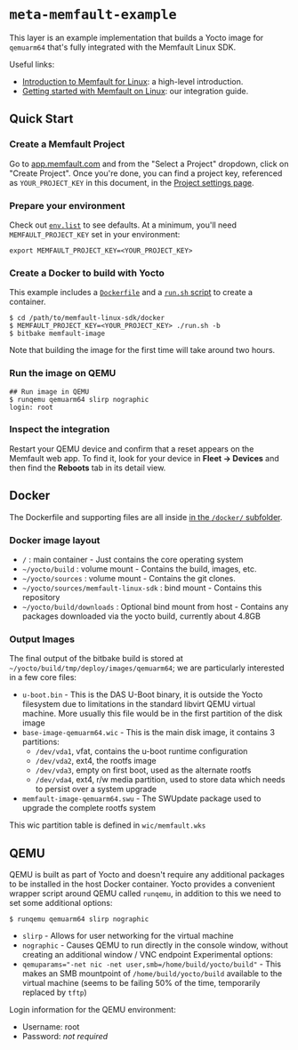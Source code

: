 # `meta-memfault-example`

This layer is an example implementation that builds a Yocto image for
`qemuarm64` that's fully integrated with the Memfault Linux SDK.

Useful links:

- [Introduction to Memfault for Linux][docs-linux-introduction]: a high-level
  introduction.
- [Getting started with Memfault on Linux][docs-linux-introduction]: our
  integration guide.

## Quick Start

### Create a Memfault Project

Go to [app.memfault.com](https://app.memfault.com) and from the "Select a
Project" dropdown, click on "Create Project". Once you're done, you can find a
project key, referenced as `YOUR_PROJECT_KEY` in this document, in the
[Project settings page](https://app.memfault.com/organizations/-/projects/-/settings).

### Prepare your environment

Check out [`env.list`](/docker/env.list) to see defaults. At a minimum, you'll
need `MEMFAULT_PROJECT_KEY` set in your environment:

```shell
export MEMFAULT_PROJECT_KEY=<YOUR_PROJECT_KEY>
```

### Create a Docker to build with Yocto

This example includes a [`Dockerfile`](/docker/Dockerfile) and a
[`run.sh` script](/docker/run.sh) to create a container.

```shell
$ cd /path/to/memfault-linux-sdk/docker
$ MEMFAULT_PROJECT_KEY=<YOUR_PROJECT_KEY> ./run.sh -b
$ bitbake memfault-image
```

Note that building the image for the first time will take around two hours.

### Run the image on QEMU

```shell
## Run image in QEMU
$ runqemu qemuarm64 slirp nographic
login: root
```

### Inspect the integration

Restart your QEMU device and confirm that a reset appears on the Memfault web
app. To find it, look for your device in **Fleet -> Devices** and then find the
**Reboots** tab in its detail view.

## Docker

The Dockerfile and supporting files are all inside
[in the `/docker/` subfolder](/docker/).

### Docker image layout

- `/` : main container - Just contains the core operating system
- `~/yocto/build` : volume mount - Contains the build, images, etc.
- `~/yocto/sources` : volume mount - Contains the git clones.
- `~/yocto/sources/memfault-linux-sdk` : bind mount - Contains this repository
- `~/yocto/build/downloads` : Optional bind mount from host - Contains any
  packages downloaded via the yocto build, currently about 4.8GB

### Output Images

The final output of the bitbake build is stored at
`~/yocto/build/tmp/deploy/images/qemuarm64`; we are particularly interested in a
few core files:

- `u-boot.bin` - This is the DAS U-Boot binary, it is outside the Yocto
  filesystem due to limitations in the standard libvirt QEMU virtual machine.
  More usually this file would be in the first partition of the disk image
- `base-image-qemuarm64.wic` - This is the main disk image, it contains 3
  partitions:
  - `/dev/vda1`, vfat, contains the u-boot runtime configuration
  - `/dev/vda2`, ext4, the rootfs image
  - `/dev/vda3`, empty on first boot, used as the alternate rootfs
  - `/dev/vda4`, ext4, r/w media partition, used to store data which needs to
    persist over a system upgrade
- `memfault-image-qemuarm64.swu` - The SWUpdate package used to upgrade the
  complete rootfs system

This wic partition table is defined in `wic/memfault.wks`

## QEMU

QEMU is built as part of Yocto and doesn't require any additional packages to be
installed in the host Docker container. Yocto provides a convenient wrapper
script around QEMU called `runqemu`, in addition to this we need to set some
additional options:

```console
$ runqemu qemuarm64 slirp nographic
```

- `slirp` - Allows for user networking for the virtual machine
- `nographic` - Causes QEMU to run directly in the console window, without
  creating an additional window / VNC endpoint Experimental options:
- `qemuparams="-net nic -net user,smb=/home/build/yocto/build"` - This makes an
  SMB mountpoint of `/home/build/yocto/build` available to the virtual machine
  (seems to be failing 50% of the time, temporarily replaced by `tftp`)

Login information for the QEMU environment:

- Username: root
- Password: _not required_

[docs-linux-introduction]: https://docs.memfault.com/docs/linux/introduction
[docs-linux-getting-started]:
  https://docs.memfault.com/docs/linux/linux-getting-started-guide

